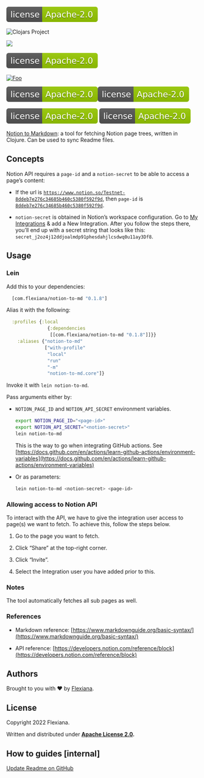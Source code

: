 ![GitHub License](docs/readme/GitHub%20License)

![Clojars Project](https://img.shields.io/github/license/Flexiana/notion-to-md)

[<img src="https://img.shields.io/github/license/Flexiana/notion-to-md">](https://img.shields.io/github/license/Flexiana/notion-to-md)

[<img src="docs/readme/GitHub%20License">](docs/readme/GitHub%20License)

[![Foo](http://www.google.com.au/images/nav_logo7.png)](http://google.com.au/)

![Alt text](docs/readme/GitHub%20License.svg)<img src="docs/readme/GitHub%20License.svg">

![Alt text](docs/readme/GitHub%20License.svg)
<img src="docs/readme/GitHub%20License.svg">

[Notion to Markdown](https://github.com/Flexiana/notion-to-md): a tool for fetching Notion page trees, written in Clojure. Can be used to sync Readme files.


## Concepts

Notion API requires a `page-id` and a `notion-secret` to be able to access a page’s content: 

- If the url is [`https://www.notion.so/Testnet-8ddeb7e276c34685b460c5380f592f9d`](https://www.notion.so/Testnet-8ddeb7e276c34685b460c5380f592f9d), then `page-id` is [`8ddeb7e276c34685b460c5380f592f9d`](https://www.notion.so/Testnet-8ddeb7e276c34685b460c5380f592f9d).

- `notion-secret` is obtained in Notion’s workspace configuration. Go to [My Integrations](https://www.notion.so/my-integrations) & add a New Integration. After you follow the steps there, you’ll end up with a secret string that looks like this: `secret_j2oz4j12ddjoalmdp91phesdahjlcsdwq0u11ay3Df8`. 


## **Usage**


### Lein

Add this to your dependencies:

```clojure
  [com.flexiana/notion-to-md "0.1.8"]

```

Alias it with the following:

```clojure
  :profiles {:local
               {:dependencies
                [[com.flexiana/notion-to-md "0.1.8"]]}}
    :aliases {"notion-to-md"     
              ["with-profile" 
               "local" 
               "run" 
               "-m" 
               "notion-to-md.core"]}

```

Invoke it with `lein notion-to-md`. 

Pass arguments either by:

- `NOTION_PAGE_ID` and `NOTION_API_SECRET` environment variables. 

	```bash
    export NOTION_PAGE_ID="<page-id>"
    export NOTION_API_SECRET="<notion-secret>"
    lein notion-to-md

	```

	This is the way to go when integrating GitHub actions. See [https://docs.github.com/en/actions/learn-github-actions/environment-variables](https://docs.github.com/en/actions/learn-github-actions/environment-variables)


- Or as parameters:

	```bash
    lein notion-to-md <notion-secret> <page-id>

	```



### Allowing access to Notion API

To interact with the API, we have to give the integration user access to page(s) we want to fetch. To achieve this, follow the steps below.

1. Go to the page you want to fetch.

1. Click “Share” at the top-right corner.

1. Click “Invite”.

1. Select the Integration user you have added prior to this.


### Notes

The tool automatically fetches all sub pages as well.


### References

- Markdown reference: [https://www.markdownguide.org/basic-syntax/](https://www.markdownguide.org/basic-syntax/)

- API reference: [https://developers.notion.com/reference/block](https://developers.notion.com/reference/block)


## Authors

Brought to you with ❤️ by [Flexiana](https://flexiana.com/).


## License

Copyright 2022 Flexiana.

Written and distributed under [**Apache License 2.0**](https://github.com/Flexiana/notion-to-md/blob/development/LICENSE)**.**


## How to guides [internal]

[Update Readme on GitHub](https://www.notion.so/d1ecfe6b4bae41b1b9d22aceca9fb989) 

